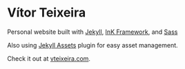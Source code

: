 Vítor Teixeira
================
Personal website built with [Jekyll](http://jekyllrb.com/), [InK Framework](http://ink.sapo.pt), and [Sass](http://sass-lang.com)

Also using [Jekyll Assets](https://github.com/ixti/jekyll-assets) plugin for easy asset management.

Check it out at [vteixeira.com](http://vteixeira.com).





